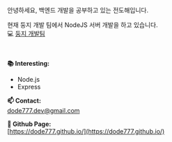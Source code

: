 안녕하세요, 백엔드 개발을 공부하고 있는 전도해입니다.


현재 둥지 개발 팀에서 NodeJS 서버 개발을 하고 있습니다.  
💻 [둥지 개발팀](https://github.com/Doong-Ji)

<br/>

**📚 Interesting:**  
- Node.js
- Express


**📫 Contact:**  
dode777.dev@gmail.com


**📝 Github Page:**  
[https://dode777.github.io/](https://dode777.github.io/) 
